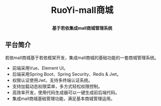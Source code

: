 <h1 align="center" style="margin: 30px 0 30px; font-weight: bold;">RuoYi-mall商城</h1>
<h4 align="center">基于若依集成mall商城管理系统</h4>

## 平台简介

若依mall商城基于若依框架开发，集成mall商城的基础功能的一套商城管理系统。

* 前端采用Vue、Element UI。
* 后端采用Spring Boot、Spring Security、Redis & Jwt。
* 权限认证使用Jwt，支持多终端认证系统。
* 支持加载动态权限菜单，多方式轻松权限控制。
* 高效率开发，使用代码生成器可以一键生成前后端代码。
* 集成mall商城基础管理功能，满足基本商城管理运用。